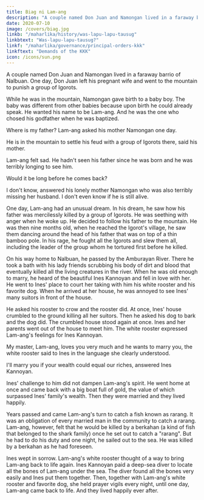 ```yaml
---
title: Biag ni Lam-ang
description: "A couple named Don Juan and Namongan lived in a faraway barrio of Nalbuan.  One day, Don Juan left his pregnant wife and went to the mountain to punish a group of Igorots."
date: 2020-07-10
image: /covers/biag.jpg
linkb: "/maharlika/history/was-lapu-lapu-tausug"
linkbtext: "Was-lapu-lapu-tausug?"
linkf: "/maharlika/governance/principal-orders-kkk"
linkftext: "Demands of the KKK"
icon: /icons/sun.png
---
```


A couple named Don Juan and Namongan lived in a faraway barrio of Nalbuan.  One day, Don Juan left his pregnant wife and went to the mountain to punish a group of Igorots.  

While he was in the mountain, Namongan gave birth to a baby boy.  The baby was different from other babies because upon birth he could already speak.  He wanted his name to be Lam-ang.  And he was the one who chosed his godfather when he was baptized.

Where is my father? Lam-ang asked his mother Namongan one day.

He is in the mountain to settle his feud with a group of Igorots there, said his mother.

Lam-ang felt sad.  He hadn't seen his father since he was born and he was terribly longing to see him.

Would it be long before he comes back?

I don't know, answered his lonely mother Namongan who was also terribly missing her husband.  I don't even know if he is still alive.

One day, Lam-ang had an unusual dream.  In his dream, he saw how his father was mercilessly killed by a group of Igorots.  He was seething with anger when he woke up.  He decided to follow his father to the mountain.  He was then nine months old, when he reached the Igorot's village, he saw them dancing around the head of his father that was on top of a thin bamboo pole.  In his rage, he fought all the Igorots and slew them all, including the leader of the group whom he tortured first before he killed.

On his way home to Nalbuan, he passed by the Amburayan River.  There he took a bath with his lady friends scrubbing his body of dirt and blood that eventually killed all the living creatures in the river.  When he was old enough to marry, he heard of the beautiful Ines Kannoyan and fell in love with her.  He went to Ines' place to court her taking with him his white rooster and his favorite dog.  When he arrived at her house, he was annoyed to see Ines' many suitors in front of the house.

He asked his rooster to crow and the rooster did.  At once, Ines' house crumbled to the ground killing all her suitors.  Then he asked his dog to bark and the dog did.  The crumbled house stood again at once.  Ines and her parents went out of the house to meet him.  The white rooster expressed Lam-ang's feelings for Ines Kannoyan.

My master, Lam-ang, loves you very much and he wants to marry you, the white rooster said to Ines in the language she clearly understood.

I'll marry you if your wealth could equal our riches, answered Ines Kannoyan.

Ines' challenge to him did not dampen Lam-ang's spirit.  He went home at once and came back with a big boat full of gold, the value of which surpassed Ines' family's wealth.  Then they were married and they lived happily.

Years passed and came Lam-ang's turn to catch a fish known as rarang.  It was an obligation of every married man in the community to catch a rarang.  Lam-ang, however, felt that he would be killed by a berkahan (a kind of fish that belonged to the shark family) once he set out to catch a "rarang".  But he had to do his duty and one night, he sailed out to the sea.  He was killed by a berkahan as he had foreseen.

Ines wept in sorrow.  Lam-ang's white rooster thought of a way to bring Lam-ang back to life again.  Ines Kannoyan paid a deep-sea diver to locate all the bones of Lam-ang under the sea.  The diver found all the bones very easily and Ines put them together.  Then, together with Lam-ang's white rooster and favorite dog, she held prayer vigils every night, until one day, Lam-ang came back to life.  And they lived happily ever after.

